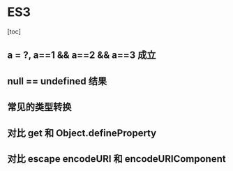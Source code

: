 # ES3

[toc]

## a = ?, a==1 && a==2 && a==3 成立

## null == undefined 结果

## 常见的类型转换

## 对比 get 和 Object.defineProperty

## 对比 escape encodeURI 和 encodeURIComponent
